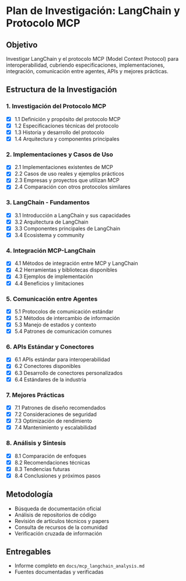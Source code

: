 # Plan de Investigación: LangChain y Protocolo MCP

## Objetivo
Investigar LangChain y el protocolo MCP (Model Context Protocol) para interoperabilidad, cubriendo especificaciones, implementaciones, integración, comunicación entre agentes, APIs y mejores prácticas.

## Estructura de la Investigación

### 1. Investigación del Protocolo MCP
- [x] 1.1 Definición y propósito del protocolo MCP
- [x] 1.2 Especificaciones técnicas del protocolo
- [x] 1.3 Historia y desarrollo del protocolo
- [x] 1.4 Arquitectura y componentes principales

### 2. Implementaciones y Casos de Uso
- [x] 2.1 Implementaciones existentes de MCP
- [x] 2.2 Casos de uso reales y ejemplos prácticos
- [x] 2.3 Empresas y proyectos que utilizan MCP
- [x] 2.4 Comparación con otros protocolos similares

### 3. LangChain - Fundamentos
- [x] 3.1 Introducción a LangChain y sus capacidades
- [x] 3.2 Arquitectura de LangChain
- [x] 3.3 Componentes principales de LangChain
- [x] 3.4 Ecosistema y community

### 4. Integración MCP-LangChain
- [x] 4.1 Métodos de integración entre MCP y LangChain
- [x] 4.2 Herramientas y bibliotecas disponibles
- [x] 4.3 Ejemplos de implementación
- [x] 4.4 Beneficios y limitaciones

### 5. Comunicación entre Agentes
- [x] 5.1 Protocolos de comunicación estándar
- [x] 5.2 Métodos de intercambio de información
- [x] 5.3 Manejo de estados y contexto
- [x] 5.4 Patrones de comunicación comunes

### 6. APIs Estándar y Conectores
- [x] 6.1 APIs estándar para interoperabilidad
- [x] 6.2 Conectores disponibles
- [x] 6.3 Desarrollo de conectores personalizados
- [x] 6.4 Estándares de la industria

### 7. Mejores Prácticas
- [x] 7.1 Patrones de diseño recomendados
- [x] 7.2 Consideraciones de seguridad
- [x] 7.3 Optimización de rendimiento
- [x] 7.4 Mantenimiento y escalabilidad

### 8. Análisis y Síntesis
- [x] 8.1 Comparación de enfoques
- [x] 8.2 Recomendaciones técnicas
- [x] 8.3 Tendencias futuras
- [x] 8.4 Conclusiones y próximos pasos

## Metodología
- Búsqueda de documentación oficial
- Análisis de repositorios de código
- Revisión de artículos técnicos y papers
- Consulta de recursos de la comunidad
- Verificación cruzada de información

## Entregables
- Informe completo en `docs/mcp_langchain_analysis.md`
- Fuentes documentadas y verificadas